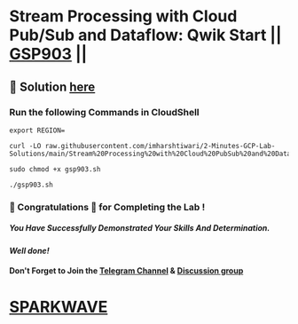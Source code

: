 # Stream Processing with Cloud Pub/Sub and Dataflow: Qwik Start || [GSP903](https://www.cloudskillsboost.google/focuses/18457?parent=catalog) ||

## 🔑 Solution [here](https://www.youtube.com/@sparkwave.01)

### Run the following Commands in CloudShell

```
export REGION=
```
```
curl -LO raw.githubusercontent.com/imharshtiwari/2-Minutes-GCP-Lab-Solutions/main/Stream%20Processing%20with%20Cloud%20PubSub%20and%20Dataflow%20Qwik%20Start/gsp903.sh

sudo chmod +x gsp903.sh

./gsp903.sh
```

### 🐼 Congratulations 🎉 for Completing the Lab !

##### *You Have Successfully Demonstrated Your Skills And Determination.*

#### *Well done!*

#### Don't Forget to Join the [Telegram Channel](https://t.me/sparkwave.01) & [Discussion group](https://t.me/sparkwave.01chats)

# [SPARKWAVE](https://www.youtube.com/@sparkwave.01)
